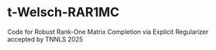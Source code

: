 # t-Welsch-RAR1MC
Code for Robust Rank-One Matrix Completion via Explicit Regularizer accepted by TNNLS 2025
